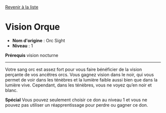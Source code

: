 [Revenir à la liste](list.md)

# Vision Orque

 * **Nom d'origine** : Orc Sight
 * **Niveau** : 1


<p><strong>Prérequis</strong> vision nocturne</p>
<hr>
<p>Votre sang orc est assez fort pour vous faire bénéficier de la vision perçante de vos ancêtres orcs. Vous gagnez vision dans le noir, qui vous permet de voir dans les ténèbres et la lumière faible aussi bien que dans la lumière vive. Cependant, dans les ténèbres, vous ne voyez qu’en noir et blanc.</p>
<p><strong>Spécial</strong> Vous pouvez seulement choisir ce don au niveau 1 et vous ne pouvez pas utiliser un réapprentissage pour perdre ou gagner ce don.</p>